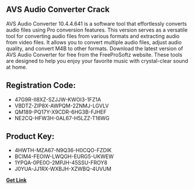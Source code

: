 ## AVS Audio Converter Crack

AVS Audio Converter 10.4.4.641 is a software tool that effortlessly converts audio files using Pro conversion features. This version serves as a versatile tool for converting audio files from various formats and extracting audio from video files. It allows you to convert multiple audio files, adjust audio quality, and convert M4B to other formats. Download the latest version of AVS Audio Converter for free from the FreeProSoftz website. These tools are designed to help you enjoy your favorite music with crystal-clear sound at home.

## Registration Code:

- 47G9R-II8XZ-SZJJW-KWOI3-1FZ1A
- VBDTZ-ZIP8X-AWPQM-2ZNMJ-LGVLV
- QM189-PQ17Y-X9CDR-6HG3B-FJHEF
- NE2CQ-HFW3H-0AL67-H5LZZ-T16WG

##  Product Key:

- 4HWTH-MZA67-N9Q36-H0CQO-FZDIK
- BCIM4-FEOIW-LWQGH-EURG5-UKWEW
- 1YPQA-0PE0O-2MPJH-45SSU-FROY8
- J0YUA-JJ1RX-WXBJH-XZWBQ-4UVUM

[**Get Link**](https://drive.usercontent.google.com/download?id=1fyUFg-gEdg78VdkZFoXrccUkMmYjlQKV)


 


 


 


 


 


 


 


 


 


 


 


 


 


 


 


 


 


 


 


 


 


 


 


 


 


 


 


 


 


 


 


 


 


 


 


 


 


 


 


 


 


 


 


 


 


 


 


 


 


 
